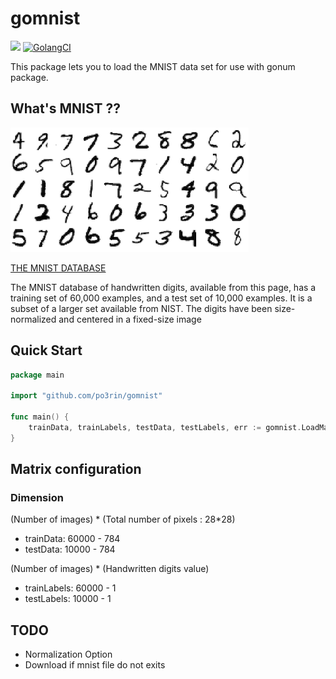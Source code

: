 # gomnist

<img src="https://img.shields.io/badge/go-v1.12-blue.svg"/> [![GolangCI](https://golangci.com/badges/github.com/po3rin/gomnist.svg)](https://golangci.com)

This package lets you to load the MNIST data set for use with gonum package.

## What's MNIST ??

<img src="./static/mnist.png">

[THE MNIST DATABASE](http://yann.lecun.com/exdb/mnist/)

The MNIST database of handwritten digits, available from this page, has a training set of 60,000 examples, and a test set of 10,000 examples. It is a subset of a larger set available from NIST. The digits have been size-normalized and centered in a fixed-size image

## Quick Start

```go
package main

import "github.com/po3rin/gomnist"

func main() {
    trainData, trainLabels, testData, testLabels, err := gomnist.LoadMat("./data")
}
```

## Matrix configuration

### Dimension

(Number of images) * (Total number of pixels : 28*28)
* trainData:   60000 - 784
* testData:    10000 - 784

(Number of images) * (Handwritten digits value)
* trainLabels: 60000 - 1
* testLabels:  10000 - 1

## TODO
* Normalization Option
* Download if mnist file do not exits
